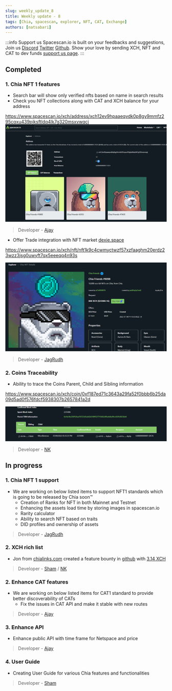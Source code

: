 ```yaml
---
slug: weekly_update_8
title: Weekly update - 8
tags: [Chia, spacescan, explorer, NFT, CAT, Exchange]
authors: [natsabari]
---
```

:::info Support us
Spacescan.io is built on your feedbacks and suggestions, Join us [Discord](https://discord.gg/Bb4sj3Bg9P)  [Twitter](https://twitter.com/spacescan_io) [Github](https://github.com/spacescan-io). Show your love by sending XCH, NFT and CAT to dev funds [support us page](https://www.spacescan.io/xch/support-us).
:::

## Completed
### 1. Chia NFT 1 features
- Search bar will show only verified nfts based on name in search results
- Check you NFT collections along with CAT and XCH balance for your address

https://www.spacescan.io/xch/address/xch12ev9hpaaeqvdk0p8gy9mmfz295cqxu439pjksftldq4lk7g320msxvwqcj
![NFT in Address](./NFT_in_address.png)


> Developer - [Ajay](https://twitter.com/AjayBenadict)

- Offer Trade integration with NFT market [dexie.space](https://dexie.space/)

https://www.spacescan.io/xch/nft/nft1k9c4cwmyctwzf57xzfaaghm20erdz23wzz3jsg0uwyft7qx5eeeqq4n93s

![Dexie](./dexie_integration.png)

> Developer - [JagRudh](https://twitter.com/JagRudhChia)

### 2. Coins Traceability
- Ability to trace the Coins Parent, Child and Sibling information

https://www.spacescan.io/xch/coin/0xf187ed71c3643a29fa52f0bbb6b25da09d5ad0f576fdcf5938307b2657841a2d

![parent](./parent.png)

> Developer - [NK](https://twitter.com/nandhakumar1033)

## In progress
### 1. Chia NFT 1 support
- We are working on below listed items to support NFT1 standards which is going to be released by Chia soon™
    - Creation of Ranks for NFT in both Mainnet and Testnet
    - Enhancing the assets load time by storing images in spacescan.io
    - Rarity calculator
    - Ability to search NFT based on traits 
    - DID profiles and ownership of assets

> Developer - [JagRudh](https://twitter.com/JagRudhChia)

### 2. XCH rich list
- Jon from [chialinks.com](https://chialinks.com/) created a feature bounty in [github](https://github.com/spacescan-io/web/issues/54) with [3.14 XCH](https://www.spacescan.io/xch/coin/0x771cde950b235e9513c66a3542865cf70587417adf529be8c42485040e4d4191)
> Developer - [Sham](https://twitter.com/shamhiruthik) / [NK](https://twitter.com/nandhakumar1033)
### 2. Enhance CAT features
- We are working on below listed items for CAT1 standard to provide better discoverability of CATs
    - Fix the issues in CAT API and make it stable with new routes
  
> Developer - [Ajay](https://twitter.com/AjayBenadict)

### 3. Enhance API 
- Enhance public API with time frame for Netspace and price  

> Developer - [Ajay](https://twitter.com/AjayBenadict)

### 4. User Guide
- Creating User Guide for various Chia features and functionalities 

> Developer - [Sham](https://twitter.com/shamhiruthik)